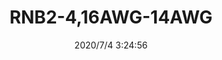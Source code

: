﻿---
layout: post 
title: RNB2-4,16AWG-14AWG
tags: RNB
categories: housing-terminal
overview: RNB2-4,16AWG-14AWG
series: KT
part_number: RNB2-4
thumb_img: static/202007/432-thumb-20200704112600.jpg
small_img: static/202007/432-20200704112600.jpg
date: 2020/7/4 3:24:56
---



